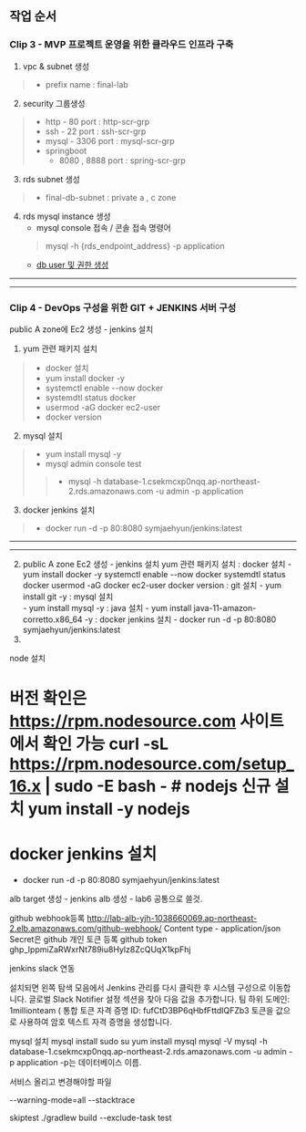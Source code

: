 ## 작업 순서

### Clip 3 - MVP 프로젝트 운영을 위한 클라우드 인프라 구축

 1. vpc & subnet 생성
>   - prefix name : final-lab
 2. security 그룹생성
>   - http - 80 port : http-scr-grp
>   - ssh - 22 port : ssh-scr-grp
>   - mysql  - 3306 port : mysql-scr-grp
>   - springboot 
>      - 8080 , 8888 port : spring-scr-grp
 3. rds subnet 생성
>   - final-db-subnet : private a , c zone
 4. rds mysql instance 생성
      - mysql console 접속
       / 콘솔 접속 명령어
       >   mysql -h {rds_endpoint_address} -p application 
      - [db user 및 권한 생성](https://github.com/azjaehyun/fc-study/blob/main/chapter-6/final-lab/mysql/setup.sql)




--- 
---

### Clip 4 - DevOps 구성을 위한 GIT + JENKINS  서버 구성



public A zone에 Ec2 생성 - jenkins 설치
1. yum 관련 패키지 설치
>   - docker 설치 
>   - yum install docker -y
>   - systemctl enable --now docker
>  - systemdtl status docker
>  - usermod -aG docker ec2-user
>   - docker version
2. mysql 설치  
>   - yum install mysql -y
>   - mysql admin console test 
>> - mysql -h database-1.csekmcxp0nqq.ap-northeast-2.rds.amazonaws.com -u admin -p application      
3.  docker jenkins 설치
>   -  docker run -d -p 80:8080 symjaehyun/jenkins:latest
---
---





2. public A zone Ec2 생성 - jenkins 설치
    yum 관련 패키지 설치
     : docker 설치 
       - yum install docker -y
         systemctl enable --now docker
         systemdtl status docker
         usermod -aG docker ec2-user
         docker version
     : git 설치 
        - yum install git -y
     : mysql 설치  
        - yum install mysql -y
     : java 설치 
        - yum install java-11-amazon-corretto.x86_64 -y
     : docker jenkins 설치
        - docker run -d -p 80:8080 symjaehyun/jenkins:latest
  3.   



node 설치
# 버전 확인은 https://rpm.nodesource.com 사이트에서 확인 가능 curl -sL https://rpm.nodesource.com/setup_16.x | sudo -E bash - # nodejs 신규 설치 yum install -y nodejs 



# docker jenkins 설치
- docker run -d -p 80:8080 symjaehyun/jenkins:latest

alb target 생성  - jenkins
alb 생성 - lab6 공통으로 쓸것.




github webhook등록
http://lab-alb-yjh-1038660069.ap-northeast-2.elb.amazonaws.com/github-webhook/
Content type - application/json
Secret은 github 개인 토큰 등록
github token
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

jenkins slack 연동

설치되면 왼쪽 탐색 모음에서 Jenkins 관리를 다시 클릭한 후 시스템 구성으로 이동합니다. 글로벌 Slack Notifier 설정 섹션을 찾아 다음 값을 추가합니다.
팀 하위 도메인: 1millionteam  ( 
통합 토큰 자격 증명 ID: fufCtD3BP6qHbfFttdIQFZb3 토큰을 값으로 사용하여 암호 텍스트 자격 증명을 생성합니다.





mysql 설치
mysql install
sudo su
yum install mysql
mysql -V
mysql -h database-1.csekmcxp0nqq.ap-northeast-2.rds.amazonaws.com -u admin -p application 
-p는 데이터베이스 이름.

서비스 올리고 변경해야할 파일



--warning-mode=all --stacktrace

skiptest
./gradlew build --exclude-task test


